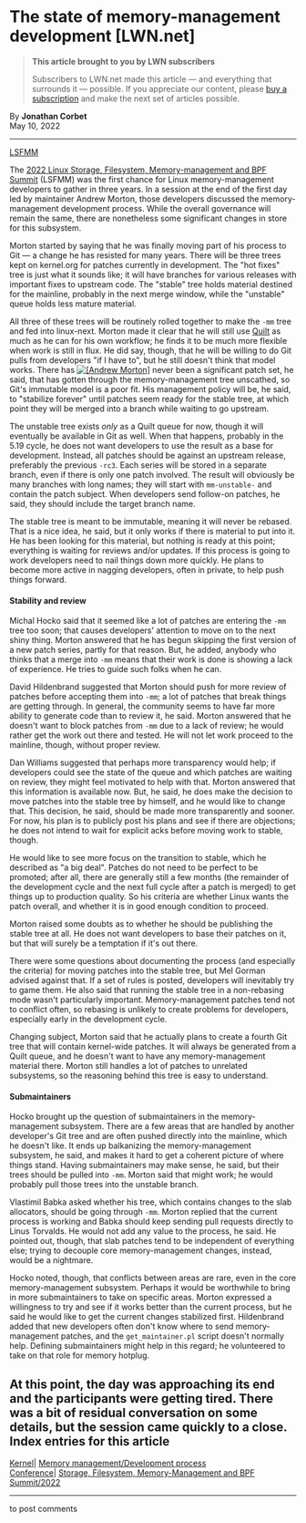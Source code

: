 # The state of memory-management development [LWN.net]

> **This article brought to you by LWN subscribers**
> 
> Subscribers to LWN.net made this article — and everything that surrounds it — possible. If you appreciate our content, please [buy a subscription](/Promo/nst-nag3/subscribe) and make the next set of articles possible. 

By **Jonathan Corbet**  
May 10, 2022 

* * *

[LSFMM](/Articles/lsfmm2022/)

The [2022 Linux Storage, Filesystem, Memory-management and BPF Summit](https://events.linuxfoundation.org/lsfmm/) (LSFMM) was the first chance for Linux memory-management developers to gather in three years. In a session at the end of the first day led by maintainer Andrew Morton, those developers discussed the memory-management development process. While the overall governance will remain the same, there are nonetheless some significant changes in store for this subsystem. 

Morton started by saying that he was finally moving part of his process to Git — a change he has resisted for many years. There will be three trees kept on kernel.org for patches currently in development. The "hot fixes" tree is just what it sounds like; it will have branches for various releases with important fixes to upstream code. The "stable" tree holds material destined for the mainline, probably in the next merge window, while the "unstable" queue holds less mature material. 

All three of these trees will be routinely rolled together to make the `-mm` tree and fed into linux-next. Morton made it clear that he will still use [Quilt](https://en.wikipedia.org/wiki/Quilt_\(software\)) as much as he can for his own workflow; he finds it to be much more flexible when work is still in flux. He did say, though, that he will be willing to do Git pulls from developers "if I have to", but he still doesn't think that model works. There has [![\[Andrew Morton\]](https://static.lwn.net/images/conf/2022/lsfmm/AndrewMorton-sm.png)](/Articles/894386/) never been a significant patch set, he said, that has gotten through the memory-management tree unscathed, so Git's immutable model is a poor fit. His management policy will be, he said, to "stabilize forever" until patches seem ready for the stable tree, at which point they will be merged into a branch while waiting to go upstream. 

The unstable tree exists _only_ as a Quilt queue for now, though it will eventually be available in Git as well. When that happens, probably in the 5.19 cycle, he does not want developers to use the result as a base for development. Instead, all patches should be against an upstream release, preferably the previous `-rc3`. Each series will be stored in a separate branch, even if there is only one patch involved. The result will obviously be many branches with long names; they will start with `mm-unstable-` and contain the patch subject. When developers send follow-on patches, he said, they should include the target branch name. 

The stable tree is meant to be immutable, meaning it will never be rebased. That is a nice idea, he said, but it only works if there is material to put into it. He has been looking for this material, but nothing is ready at this point; everything is waiting for reviews and/or updates. If this process is going to work developers need to nail things down more quickly. He plans to become more active in nagging developers, often in private, to help push things forward. 

#### Stability and review

Michal Hocko said that it seemed like a lot of patches are entering the `-mm` tree too soon; that causes developers' attention to move on to the next shiny thing. Morton answered that he has begun skipping the first version of a new patch series, partly for that reason. But, he added, anybody who thinks that a merge into `-mm` means that their work is done is showing a lack of experience. He tries to guide such folks when he can. 

David Hildenbrand suggested that Morton should push for more review of patches before accepting them into `-mm`; a lot of patches that break things are getting through. In general, the community seems to have far more ability to generate code than to review it, he said. Morton answered that he doesn't want to block patches from `-mm` due to a lack of review; he would rather get the work out there and tested. He will not let work proceed to the mainline, though, without proper review. 

Dan Williams suggested that perhaps more transparency would help; if developers could see the state of the queue and which patches are waiting on review, they might feel motivated to help with that. Morton answered that this information is available now. But, he said, he does make the decision to move patches into the stable tree by himself, and he would like to change that. This decision, he said, should be made more transparently and sooner. For now, his plan is to publicly post his plans and see if there are objections; he does not intend to wait for explicit acks before moving work to stable, though. 

He would like to see more focus on the transition to stable, which he described as "a big deal". Patches do not need to be perfect to be promoted; after all, there are generally still a few months (the remainder of the development cycle and the next full cycle after a patch is merged) to get things up to production quality. So his criteria are whether Linux wants the patch overall, and whether it is in good enough condition to proceed. 

Morton raised some doubts as to whether he should be publishing the stable tree at all. He does not want developers to base their patches on it, but that will surely be a temptation if it's out there. 

There were some questions about documenting the process (and especially the criteria) for moving patches into the stable tree, but Mel Gorman advised against that. If a set of rules is posted, developers will inevitably try to game them. He also said that running the stable tree in a non-rebasing mode wasn't particularly important. Memory-management patches tend not to conflict often, so rebasing is unlikely to create problems for developers, especially early in the development cycle. 

Changing subject, Morton said that he actually plans to create a fourth Git tree that will contain kernel-wide patches. It will always be generated from a Quilt queue, and he doesn't want to have any memory-management material there. Morton still handles a lot of patches to unrelated subsystems, so the reasoning behind this tree is easy to understand. 

#### Submaintainers

Hocko brought up the question of submaintainers in the memory-management subsystem. There are a few areas that are handled by another developer's Git tree and are often pushed directly into the mainline, which he doesn't like. It ends up balkanizing the memory-management subsystem, he said, and makes it hard to get a coherent picture of where things stand. Having submaintainers may make sense, he said, but their trees should be pulled into `-mm`. Morton said that might work; he would probably pull those trees into the unstable branch. 

Vlastimil Babka asked whether his tree, which contains changes to the slab allocators, should be going through `-mm`. Morton replied that the current process is working and Babka should keep sending pull requests directly to Linus Torvalds. He would not add any value to the process, he said. He pointed out, though, that slab patches tend to be independent of everything else; trying to decouple core memory-management changes, instead, would be a nightmare. 

Hocko noted, though, that conflicts between areas are rare, even in the core memory-management subsystem. Perhaps it would be worthwhile to bring in more submaintainers to take on specific areas. Morton expressed a willingness to try and see if it works better than the current process, but he said he would like to get the current changes stabilized first. Hildenbrand added that new developers often don't know where to send memory-management patches, and the `get_maintainer.pl` script doesn't normally help. Defining submaintainers might help in this regard; he volunteered to take on that role for memory hotplug. 

At this point, the day was approaching its end and the participants were getting tired. There was a bit of residual conversation on some details, but the session came quickly to a close.  
Index entries for this article  
---  
[Kernel](/Kernel/Index)| [Memory management/Development process](/Kernel/Index#Memory_management-Development_process)  
[Conference](/Archives/ConferenceIndex/)| [Storage, Filesystem, Memory-Management and BPF Summit/2022](/Archives/ConferenceIndex/#Storage_Filesystem_Memory-Management_and_BPF_Summit-2022)  
  


* * *

to post comments 
